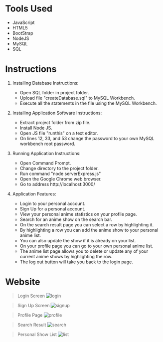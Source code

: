 # Tools Used 
* JavaScript
* HTML5
* BootStrap
* NodeJS
* MySQL
* SQL

# Instructions
1. Installing Database Instructions:

	* Open SQL folder in project folder.
	* Upload file "createDatabase.sql" to MySQL Workbench.
	* Execute all the statements in the file using the MySQL Workbench.

1. Installing Application Software Instructions:

	* Extract project folder from zip file.
	* Install Node JS.
	* Open JS file "runthis" on a text editor.
	* On lines 12, 33, and 53 change the password to your own MySQL workbench root password.

1. Running Application Instructions:

	* Open Command Prompt.
	* Change directory to the project folder.
	* Run command "node serverExpress.js"
	* Open the Google Chrome web browser.
	* Go to address http://localhost:3000/

1. Application Features:

	* Login to your personal account.  
 	* Sign Up for a personal account.
	* View your personal anime statistics on your profile page.
	* Search for an anime show on the search bar.
	* On the search result page you can select a row by highlighting it.
	* By highlighting a row you can add the anime show to your personal anime list.
	* You can also update the show if it is already on your list.
	* On your profile page you can go to your own personal anime list.
	* The anime list page allows you to delete or update any of your current anime shows by highlighting the row.
	* The log out button will take you back to the login page.
	
# Website

> Login Screen
![login](https://user-images.githubusercontent.com/33674827/103729079-36a65280-4fa5-11eb-9974-73c7d1615b7a.PNG)

> Sign Up Screen
![signup](https://user-images.githubusercontent.com/33674827/103729107-4756c880-4fa5-11eb-8701-b9d39208635f.PNG)

> Profile Page
![profile](https://user-images.githubusercontent.com/33674827/103729157-5f2e4c80-4fa5-11eb-9897-e21eb3eefff6.PNG)

> Search Result
![search](https://user-images.githubusercontent.com/33674827/103729173-69e8e180-4fa5-11eb-9788-6648b8bec977.PNG)

> Personal Show List
![list](https://user-images.githubusercontent.com/33674827/103729209-8127cf00-4fa5-11eb-9418-7799de8646ed.PNG)

